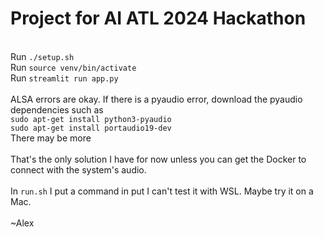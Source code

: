 # Project for AI ATL 2024 Hackathon
<br>Run `./setup.sh`
<br>Run `source venv/bin/activate`
<br>Run `streamlit run app.py`
<br>
<br>ALSA errors are okay. If there is a pyaudio error, download the pyaudio dependencies such as
<br>`sudo apt-get install python3-pyaudio`
<br>`sudo apt-get install portaudio19-dev`
<br>There may be more
<br>
<br>That's the only solution I have for now unless you can get the Docker to connect with the system's audio.
<br>
<br>In `run.sh` I put a command in put I can't test it with WSL. Maybe try it on a Mac.
<br>
<br>~Alex